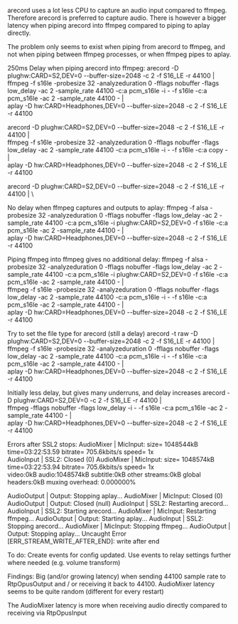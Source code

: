 arecord uses a lot less CPU to capture an audio input compared to ffmpeg. Therefore arecord is preferred to capture audio. There is however a bigger latency when piping arecord into ffmpeg compared to piping to aplay directly.

The problem only seems to exist when piping from arecord to ffmpeg, and not when piping between ffmpeg processes, or when ffmpeg pipes to aplay.

250ms Delay when piping arecord into ffmpeg:
arecord -D plughw:CARD=S2,DEV=0 --buffer-size=2048 -c 2 -f S16_LE -r 44100 | \
ffmpeg -f s16le -probesize 32 -analyzeduration 0 -fflags nobuffer -flags low_delay -ac 2 -sample_rate 44100 -c:a pcm_s16le -i - -f s16le -c:a pcm_s16le -ac 2 -sample_rate 44100 - | \
aplay -D hw:CARD=Headphones,DEV=0 --buffer-size=2048 -c 2 -f S16_LE -r 44100

arecord -D plughw:CARD=S2,DEV=0 --buffer-size=2048 -c 2 -f S16_LE -r 44100 | \
ffmpeg -f s16le -probesize 32 -analyzeduration 0 -fflags nobuffer -flags low_delay -ac 2 -sample_rate 44100 -c:a pcm_s16le -i - -f s16le -c:a copy - | \
aplay -D hw:CARD=Headphones,DEV=0 --buffer-size=2048 -c 2 -f S16_LE -r 44100


arecord -D plughw:CARD=S2,DEV=0 --buffer-size=2048 -c 2 -f S16_LE -r 44100 | \

No delay when ffmpeg captures and outputs to aplay:
ffmpeg -f alsa -probesize 32 -analyzeduration 0 -fflags nobuffer -flags low_delay -ac 2 -sample_rate 44100 -c:a pcm_s16le -i plughw:CARD=S2,DEV=0 -f s16le -c:a pcm_s16le -ac 2 -sample_rate 44100 - | \
aplay -D hw:CARD=Headphones,DEV=0 --buffer-size=2048 -c 2 -f S16_LE -r 44100

Piping ffmpeg into ffmpeg gives no additional delay:
ffmpeg -f alsa -probesize 32 -analyzeduration 0 -fflags nobuffer -flags low_delay -ac 2 -sample_rate 44100 -c:a pcm_s16le -i plughw:CARD=S2,DEV=0 -f s16le -c:a pcm_s16le -ac 2 -sample_rate 44100 - | \
ffmpeg -f s16le -probesize 32 -analyzeduration 0 -fflags nobuffer -flags low_delay -ac 2 -sample_rate 44100 -c:a pcm_s16le -i - -f s16le -c:a pcm_s16le -ac 2 -sample_rate 44100 - | \
aplay -D hw:CARD=Headphones,DEV=0 --buffer-size=2048 -c 2 -f S16_LE -r 44100

Try to set the file type for arecord (still a delay)
arecord -t raw -D plughw:CARD=S2,DEV=0 --buffer-size=2048 -c 2 -f S16_LE -r 44100 | \
ffmpeg -f s16le -probesize 32 -analyzeduration 0 -fflags nobuffer -flags low_delay -ac 2 -sample_rate 44100 -c:a pcm_s16le -i - -f s16le -c:a pcm_s16le -ac 2 -sample_rate 44100 - | \
aplay -D hw:CARD=Headphones,DEV=0 --buffer-size=2048 -c 2 -f S16_LE -r 44100

Initially less delay, but gives many underruns, and delay increases
arecord -D plughw:CARD=S2,DEV=0 -c 2 -f S16_LE -r 44100 | \
ffmpeg -fflags nobuffer -flags low_delay -i - -f s16le -c:a pcm_s16le -ac 2 -sample_rate 44100 - | \
aplay -D hw:CARD=Headphones,DEV=0 --buffer-size=2048 -c 2 -f S16_LE -r 44100


Errors after SSL2 stops:
AudioMixer | MicInput: size= 1048544kB time=03:22:53.59 bitrate= 705.6kbits/s speed=   1x    
AudioInput | SSL2: Closed (0)
AudioMixer | MicInput: size= 1048574kB time=03:22:53.94 bitrate= 705.6kbits/s speed=   1x    
video:0kB audio:1048574kB subtitle:0kB other streams:0kB global headers:0kB muxing overhead: 0.000000%

AudioOutput | Output: Stopping aplay...
AudioMixer | MicInput: Closed (0)
AudioOutput | Output: Closed (null)
AudioInput | SSL2: Restarting arecord...
AudioInput | SSL2: Starting arecord...
AudioMixer | MicInput: Restarting ffmpeg...
AudioOutput | Output: Starting aplay...
AudioInput | SSL2: Stopping arecord...
AudioMixer | MicInput: Stopping ffmpeg...
AudioOutput | Output: Stopping aplay...
Uncaught Error [ERR_STREAM_WRITE_AFTER_END]: write after end




To do: Create events for config updated. Use events to relay settings further where needed (e.g. volume transform)

Findings:
Big (and/or growing latency) when sending 44100 sample rate to RtpOpusOutput and / or receiving it back to 44100.
AudioMixer latency seems to be quite random (different for every restart)

The AudioMixer latency is more when receiving audio directly compared to receiving via RtpOpusInput